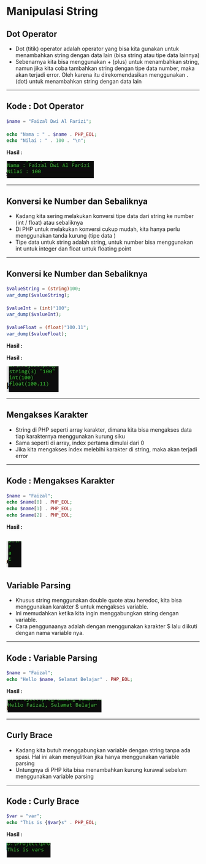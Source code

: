 # Manipulasi String

## Dot Operator

- Dot (titik) operator adalah operator yang bisa kita gunakan untuk menambahkan string dengan data lain (bisa string atau tipe data lainnya)
- Sebenarnya kita bisa menggunakan + (plus) untuk menambahkan string, namun jika kita coba tambahkan string dengan tipe data number, maka akan terjadi error. Oleh karena itu direkomendasikan menggunakan . (dot) untuk menambahkan string dengan data lain

---

## Kode : Dot Operator

```php
$name = "Faizal Dwi Al Farizi";

echo "Nama : " . $name . PHP_EOL;
echo "Nilai : " . 100 . "\n";
```

**Hasil :**

![1](../assets/img/18/1.webp)

---

## Konversi ke Number dan Sebaliknya

- Kadang kita sering melakukan konversi tipe data dari string ke number (int / float) atau sebaliknya
- Di PHP untuk melakukan konversi cukup mudah, kita hanya perlu menggunakan tanda kurung (tipe data )
- Tipe data untuk string adalah string, untuk number bisa menggunakan int untuk integer dan float untuk floating point

---

## Konversi ke Number dan Sebaliknya

```php
$valueString = (string)100;
var_dump($valueString);

$valueInt = (int)"100";
var_dump($valueInt);

$valueFloat = (float)"100.11";
var_dump($valueFloat);
```

**Hasil :**

**Hasil :**

![2](../assets/img/18/2.webp)

---

## Mengakses Karakter

- String di PHP seperti array karakter, dimana kita bisa mengakses data tiap karakternya menggunakan kurung siku
- Sama seperti di array, index pertama dimulai dari 0
- Jika kita mengakses index melebihi karakter di string, maka akan terjadi error

---

## Kode : Mengakses Karakter

```php
$name = "Faizal";
echo $name[0] . PHP_EOL;
echo $name[1] . PHP_EOL;
echo $name[2] . PHP_EOL;
```

**Hasil :**

![3](../assets/img/18/3.webp)
---

## Variable Parsing

- Khusus string menggunakan double quote atau heredoc, kita bisa menggunakan karakter $ untuk mengakses variable.
- Ini memudahkan ketika kita ingin menggabungkan string dengan variable.
- Cara penggunaanya adalah dengan menggunakan karakter $ lalu diikuti dengan nama variable nya.

---

## Kode : Variable Parsing

```php
$name = "Faizal";
echo "Hello $name, Selamat Belajar" . PHP_EOL;
```

**Hasil :**

![4](../assets/img/18/4.webp)

---

## Curly Brace

- Kadang kita butuh menggabungkan variable dengan string tanpa ada spasi. Hal ini akan menyulitkan jika hanya menggunakan variable parsing
- Untungnya di PHP kita bisa menambahkan kurung kurawal sebelum menggunakan variable parsing

---

## Kode : Curly Brace

```php
$var = "var";
echo "This is {$var}s" . PHP_EOL;
```

**Hasil :**

![5](../assets/img/18/5.webp)